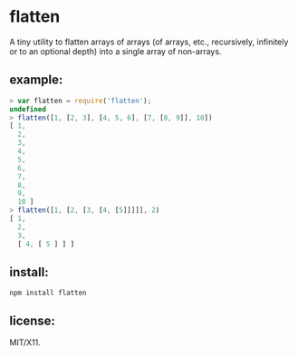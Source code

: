 # flatten

A tiny utility to flatten arrays of arrays (of arrays, etc., recursively, infinitely or to an optional depth) into a single array of non-arrays.

## example:

```js
> var flatten = require('flatten');
undefined
> flatten([1, [2, 3], [4, 5, 6], [7, [8, 9]], 10])
[ 1,
  2,
  3,
  4,
  5,
  6,
  7,
  8,
  9,
  10 ]
> flatten([1, [2, [3, [4, [5]]]]], 2)
[ 1,
  2,
  3,
  [ 4, [ 5 ] ] ]
```

## install:

    npm install flatten

## license:

MIT/X11.

